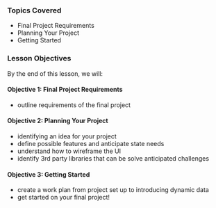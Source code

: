 ### Topics Covered

- Final Project Requirements
- Planning Your Project
- Getting Started

### Lesson Objectives

By the end of this lesson, we will:

#### Objective 1: Final Project Requirements

- outline requirements of the final project

#### Objective 2: Planning Your Project

- identifying an idea for your project
- define possible features and anticipate state needs
- understand how to wireframe the UI
- identify 3rd party libraries that can be solve anticipated challenges

#### Objective 3: Getting Started

- create a work plan from project set up to introducing dynamic data
- get started on your final project!

